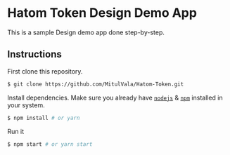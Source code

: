 # Hatom Token Design Demo App

This is a sample Design demo app done step-by-step.


## Instructions

First clone this repository.
```bash
$ git clone https://github.com/MitulVala/Hatom-Token.git
```

Install dependencies. Make sure you already have [`nodejs`](https://nodejs.org/en/) & [`npm`](https://www.npmjs.com/) installed in your system.
```bash
$ npm install # or yarn
```

Run it
```bash
$ npm start # or yarn start
```

